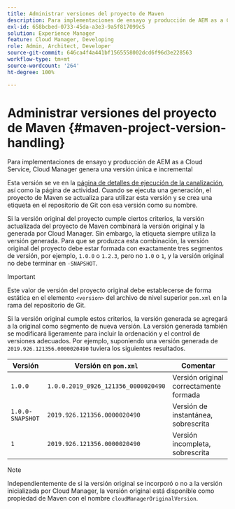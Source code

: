 ```yaml
---
title: Administrar versiones del proyecto de Maven
description: Para implementaciones de ensayo y producción de AEM as a Cloud Service, Cloud Manager genera una versión única e incremental.
exl-id: 658bcbed-0733-45da-a3e3-9a5f817099c5
solution: Experience Manager
feature: Cloud Manager, Developing
role: Admin, Architect, Developer
source-git-commit: 646ca4f4a441bf1565558002dcd6f96d3e228563
workflow-type: tm+mt
source-wordcount: '264'
ht-degree: 100%

---
```



# Administrar versiones del proyecto de Maven {#maven-project-version-handling}

Para implementaciones de ensayo y producción de AEM as a Cloud Service, Cloud Manager genera una versión única e incremental

Esta versión se ve en la [página de detalles de ejecución de la canalización](/help/implementing/cloud-manager/configuring-pipelines/managing-pipelines.md#view-details), así como la página de actividad. Cuando se ejecuta una generación, el proyecto de Maven se actualiza para utilizar esta versión y se crea una etiqueta en el repositorio de Git con esa versión como su nombre.

Si la versión original del proyecto cumple ciertos criterios, la versión actualizada del proyecto de Maven combinará la versión original y la generada por Cloud Manager. Sin embargo, la etiqueta siempre utiliza la versión generada. Para que se produzca esta combinación, la versión original del proyecto debe estar formada con exactamente tres segmentos de versión, por ejemplo, `1.0.0` o `1.2.3`, pero no `1.0` o `1`, y la versión original no debe terminar en `-SNAPSHOT`.

>[!IMPORTANT]
>
>Este valor de versión del proyecto original debe establecerse de forma estática en el elemento `<version>` del archivo de nivel superior `pom.xml` en la rama del repositorio de Git.

Si la versión original cumple estos criterios, la versión generada se agregará a la original como segmento de nueva versión. La versión generada también se modificará ligeramente para incluir la ordenación y el control de versiones adecuados. Por ejemplo, suponiendo una versión generada de `2019.926.121356.0000020490` tuviera los siguientes resultados.

| Versión | Versión en `pom.xml` | Comentar |
|---|---|---|
| `1.0.0` | `1.0.0.2019_0926_121356_0000020490` | Versión original correctamente formada |
| `1.0.0-SNAPSHOT` | `2019.926.121356.0000020490` | Versión de instantánea, sobrescrita |
| `1` | `2019.926.121356.0000020490` | Versión incompleta, sobrescrita |

>[!NOTE]
>
>Independientemente de si la versión original se incorporó o no a la versión inicializada por Cloud Manager, la versión original está disponible como propiedad de Maven con el nombre `cloudManagerOriginalVersion`.
